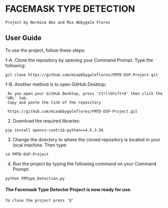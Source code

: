 # FACEMASK TYPE DETECTION
```
Project by Normina Abo and Mia Abbygale Flores
```
## User Guide

To use the project, follow these steps:

1-A. Clone the repository by opening your Command Prompt. Type the following:

```
git clone https://github.com/miaabbygaleflores/FMTD-DSP-Project.git
```


1-B. Another method is to open GitHub Desktop:

     As you open your GitHub Desktop, press 'Ctrl+Shift+O' then click the 'URL' tab.
     Copy and paste the link of the repository
```
 https://github.com/miaabbygaleflores/FMTD-DSP-Project.git
```

2. Download the required libraries: 

```
pip install opencv-contrib-python==4.5.3.56
```


3. Change the directory to where the cloned repository is
   located in your local machine. Then type:

```
cd FMTD-DSP-Project
```


4. Run the project by typing the following command on your Command Prompt:

```
python FMType_Detection.py
```


#### The Facemask Type Detector Project is now ready for use.

```
To close the project press 'Q'
```
